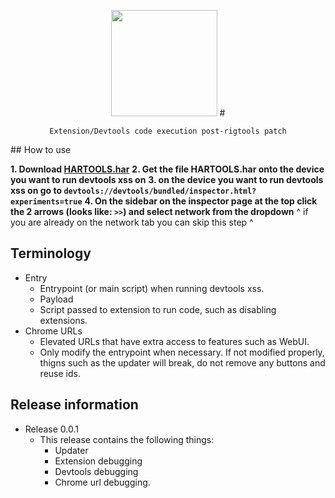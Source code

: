 <p align=center><img src="https://raw.githubusercontent.com/crossjbly/HarTools-rigtools128plus/refs/heads/main/hartools.gif" height="170vh"/>
# <p align=center><code>Extension/Devtools code execution post-rigtools patch</code></p> 
## How to use

**1. Download [HARTOOLS.har](https://raw.githubusercontent.com/crossjbly/HarTools-rigtools128plus/refs/heads/main/HARTOOLS.har)**
**2. Get the file HARTOOLS.har onto the device you want to run devtools xss on**
**3. on the device you want to run devtools xss on go to `devtools://devtools/bundled/inspector.html?experiments=true`**
**4. On the sidebar on the inspector page at the top click the 2 arrows (looks like: `>>`) and select network from the dropdown**
     ^ if you are already on the network tab you can skip this step ^

## Terminology
- Entry
  - Entrypoint (or main script) when running devtools xss.
  - Payload
  - Script passed to extension to run code, such as disabling extensions.
- Chrome URLs
  - Elevated URLs that have extra access to features such as WebUI.
  - Only modify the entrypoint when necessary. If not modified properly, thigns such as the updater will break, do not remove any buttons and reuse ids.

## Release information
- Release 0.0.1
  - This release contains the following things:
    - Updater
    - Extension debugging
    - Devtools debugging
    - Chrome url debugging.

